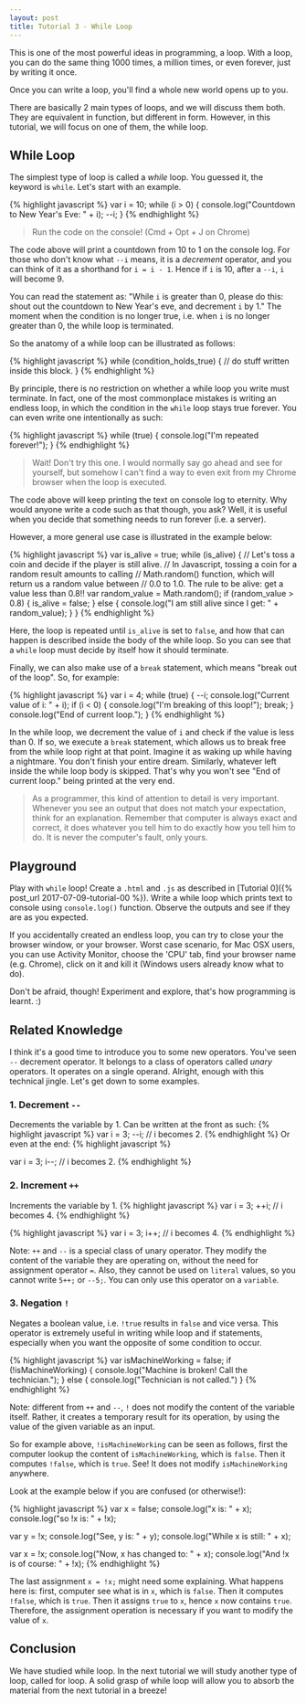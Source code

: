 ```yaml
---
layout: post
title: Tutorial 3 - While Loop
---
```

This is one of the most powerful ideas in programming, a loop. With a loop, you can do the same thing 1000 times, a million times, or even forever, just by writing it once.

Once you can write a loop, you'll find a whole new world opens up to you.

There are basically 2 main types of loops, and we will discuss them both. They are equivalent in function, but different in form. However, in this tutorial, we will focus on one of them, the while loop.

## While Loop
The simplest type of loop is called a _while_ loop. You guessed it, the keyword is `while`. Let's start with an example.

{% highlight javascript %}
var i = 10;
while (i > 0) {
  console.log("Countdown to New Year's Eve: " + i);
  --i;
}
{% endhighlight %}

> Run the code on the console! (Cmd + Opt + J on Chrome)

The code above will print a countdown from 10 to 1 on the console log. For those who don't know what `--i` means, it is a _decrement_ operator, and you can think of it as a shorthand for `i = i - 1`. Hence if `i` is 10, after a `--i`, `i` will become 9.

You can read the statement as: "While `i` is greater than 0, please do this: shout out the countdown to New Year's eve, and decrement `i` by 1." The moment when the condition is no longer true, i.e. when `i` is no longer greater than 0, the while loop is terminated.

So the anatomy of a while loop can be illustrated as follows:

{% highlight javascript %}
while (condition_holds_true) {
  // do stuff written inside this block.
}
{% endhighlight %}

By principle, there is no restriction on whether a while loop you write must terminate. In fact, one of the most commonplace mistakes is writing an endless loop, in which the condition in the `while` loop stays true forever. You can even write one intentionally as such:

{% highlight javascript %}
while (true) {
  console.log("I'm repeated forever!");
}
{% endhighlight %}
> Wait! Don't try this one. I would normally say go ahead and see for yourself, but somehow I can't find a way to even exit from my Chrome browser when the loop is executed.

The code above will keep printing the text on console log to eternity. Why would anyone write a code such as that though, you ask? Well, it is useful when you decide that something needs to run forever (i.e. a server).  

However, a more general use case is illustrated in the example below:

{% highlight javascript %}
var is_alive = true;
while (is_alive) {
  // Let's toss a coin and decide if the player is still alive.
  // In Javascript, tossing a coin for a random result amounts to calling
  // Math.random() function, which will return us a random value between
  // 0.0 to 1.0. The rule to be alive: get a value less than 0.8!!
  var random_value = Math.random();
  if (random_value > 0.8) {
    is_alive = false;
  } else {
    console.log("I am still alive since I get: " + random_value);
  }
}
{% endhighlight %}

Here, the loop is repeated until `is_alive` is set to `false`, and how that can happen is described inside the body of the while loop. So you can see that a `while` loop must decide by itself how it should terminate.

Finally, we can also make use of a `break` statement, which means "break out of the loop". So, for example:

{% highlight javascript %}
var i = 4;
while (true) {
  --i;
  console.log("Current value of i: " + i);
  if (i < 0) {
    console.log("I'm breaking of this loop!");
    break;
  }
  console.log("End of current loop.");
}
{% endhighlight %}

In the while loop, we decrement the value of `i` and check if the value is less than 0. If so, we execute a `break` statement, which allows us to break free from the while loop right at that point. Imagine it as waking up while having a nightmare. You don't finish your entire dream. Similarly, whatever left inside the while loop body is skipped. That's why you won't see "End of current loop." being printed at the very end.

> As a programmer, this kind of attention to detail is very important. Whenever you see an output that does not match your expectation, think for an explanation. Remember that computer is always exact and correct, it does whatever you tell him to do exactly how you tell him to do. It is never the computer's fault, only yours.

## Playground
Play with `while` loop! Create a `.html` and `.js` as described in [Tutorial 0]({% post_url 2017-07-09-tutorial-00 %}). Write a while loop which prints text to console using `console.log()` function. Observe the outputs and see if they are as you expected.

If you accidentally created an endless loop, you can try to close your the browser window, or your browser. Worst case scenario, for Mac OSX users, you can use Activity Monitor, choose the 'CPU' tab, find your browser name (e.g. Chrome), click on it and kill it (Windows users already know what to do).

Don't be afraid, though! Experiment and explore, that's how programming is learnt. :)

## Related Knowledge
I think it's a good time to introduce you to some new operators. You've seen `--` decrement operator. It belongs to a class of operators called _unary_ operators. It operates on a single operand. Alright, enough with this technical jingle. Let's get down to some examples.

### 1. Decrement `--`
Decrements the variable by 1. Can be written at the front as such:
{% highlight javascript %}
var i = 3;
--i;  // i becomes 2.
{% endhighlight %}
Or even at the end:
{% highlight javascript %}

var i = 3;
i--;  // i becomes 2.
{% endhighlight %}

### 2. Increment `++`
Increments the variable by 1.
{% highlight javascript %}
var i = 3;
++i;  // i becomes 4.
{% endhighlight %}

{% highlight javascript %}
var i = 3;
i++;  // i becomes 4.
{% endhighlight %}

Note: `++` and `--` is a special class of unary operator. They modify the content of the variable they are operating on, without the need for assignment operator `=`. Also, they cannot be used on `literal` values, so you cannot write `5++;` or `--5;`. You can only use this operator on a `variable`.

### 3. Negation `!`
Negates a boolean value, i.e. `!true` results in `false` and vice versa. This operator is extremely useful in writing while loop and if statements, especially when you want the opposite of some condition to occur.

{% highlight javascript %}
var isMachineWorking = false;
if (!isMachineWorking) {
  console.log("Machine is broken! Call the technician.");
} else {
  console.log("Technician is not called.")
}
{% endhighlight %}

Note: different from `++` and `--`, `!` does not modify the content of the variable itself. Rather, it creates a temporary result for its operation, by using the value of the given variable as an input.

So for example above, `!isMachineWorking` can be seen as follows, first the computer lookup the content of `isMachineWorking`, which is `false`. Then it computes `!false`, which is `true`. See! It does not modify `isMachineWorking` anywhere.

Look at the example below if you are confused (or otherwise!):

{% highlight javascript %}
var x = false;
console.log("x is: " + x);
console.log("so !x is: " + !x);

var y = !x;
console.log("See, y is: " + y);
console.log("While x is still: " + x);

var x = !x;
console.log("Now, x has changed to: " + x);
console.log("And !x is of course: " + !x);
{% endhighlight %}

The last assignment `x = !x;` might need some explaining. What happens here is: first, computer see what is in `x`, which is `false`. Then it computes `!false`, which is `true`. Then it assigns `true` to `x`, hence `x` now contains `true`. Therefore, the assignment operation is necessary if you want to modify the value of `x`.

## Conclusion
We have studied while loop. In the next tutorial we will study another type of loop, called for loop. A solid grasp of while loop will allow you to absorb the material from the next tutorial in a breeze!
